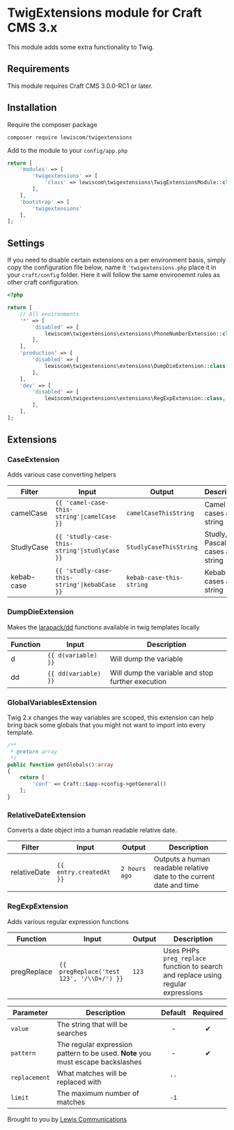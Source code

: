 # TwigExtensions module for Craft CMS 3.x

This module adds some extra functionality to Twig.

## Requirements

This module requires Craft CMS 3.0.0-RC1 or later.

## Installation

Require the composer package

```shell
composer require lewiscom/twigextensions
```

Add to the module to your `config/app.php`

```php
return [
    'modules' => [
        'twigextensions' => [
            'class' => lewiscom\twigextensions\TwigExtensionsModule::class
        ],
    ],
    'bootstrap' => [
        'twigextensions'
    ],
];
```

## Settings

If you need to disable certain extensions on a per environment basis, simply copy the configuration file below, name it `'twigextensions.php` place it in your `craft/config`  folder.  Here it will follow the same environemnt rules as other
craft configuration.

```php
<?php

return [
    // All environments
    '*' => [
        'disabled' => [
            lewiscom\twigextensions\extensions\PhoneNumberExtension::class,
        ],
    ],
    'production' => [
        'disabled' => [
            lewiscom\twigextensions\extensions\DumpDieExtension::class,
        ],
    ],
    'dev' => [
        'disabled' => [
            lewiscom\twigextensions\extensions\RegExpExtension::class,
        ],
    ],
];
```

## Extensions

### CaseExtension

Adds various case converting helpers

| Filter     | Input                                        | Output                   | Description                       |
| ---------- | -------------------------------------------- | ------------------------ | --------------------------------- |
| camelCase  | `{{ 'camel-case-this-string'\|camelCase }}`    | `camelCaseThisString`    | Camel cases a string              |
| StudlyCase | `{{ 'studly-case-this-string'\|studlyCase }}` | `StudlyCaseThisString`   | Studly, or Pascal, cases a string |
| kebab-case | `{{ 'studly-case-this-string'\|kebabCase }}`  | `kebab-case-this-string` | Kebab cases a string              |

### DumpDieExtension

Makes the [larapack/dd](https://github.com/larapack/dd) functions available in twig templates locally

| Function | Input                | Description                                       |
| -------- | -------------------- | ------------------------------------------------- |
| d        | `{{ d(variable) }}`  | Will dump the variable                            |
| dd       | `{{ dd(variable) }}` | Will dump the variable and stop further execution |

### GlobalVariablesExtension

Twig 2.x changes the way variables are scoped, this extension can help bring back some globals that you might not want to import into every template.

```php
/**
 * @return array
 */
public function getGlobals():array
{
    return [
        'conf' => Craft::$app->config->getGeneral()
    ];
}
```

### RelativeDateExtension

Converts a date object into a human readable relative date.

| Filter       | Input                   | Output        | Description                                                         |
| ------------ | ----------------------- | ------------- | ------------------------------------------------------------------- |
| relativeDate | `{{ entry.createdAt }}` | `2 hours ago` | Outputs a human readable relative date to the current date and time |

### RegExpExtension

Adds various regular expression functions

| Function    | Input                                     | Output | Description                                                                       |
| ----------- | ----------------------------------------- | ------ | --------------------------------------------------------------------------------- |
| pregReplace | `{{ pregReplace('test 123', '/\\D+/') }}` | `123`  | Uses PHPs `preg_replace` function to search and replace using regular expressions |

| Parameter     | Description                                                                     | Default | Required |
| ------------- | ------------------------------------------------------------------------------- | :-----: | :------: |
| `value`       | The string that will be searches                                                | -       | ✔        |
| `pattern`     | The regular expression pattern to be used. **Note** you must escape backslashes | -       | ✔        |
| `replacement` | What matches will be replaced with                                              | `''`    |          |
| `limit`       | The maximum number of matches                                                   | `-1`    |          |

Brought to you by [Lewis Communications](https://www.lewiscommunications.com)